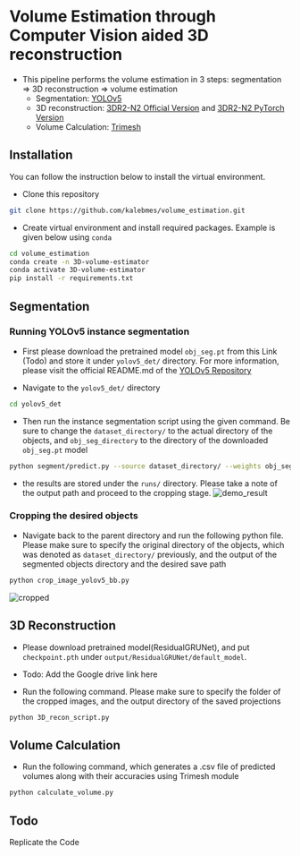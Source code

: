 # Volume Estimation through Computer Vision aided 3D reconstruction

- This pipeline performs the volume estimation in 3 steps: segmentation ⇒ 3D reconstruction ⇒ volume estimation
    - Segmentation: [YOLOv5](https://github.com/ultralytics/yolov5)
    - 3D reconstruction: [3DR2-N2 Official Version](https://github.com/chrischoy/3D-R2N2) and [3DR2-N2 PyTorch Version](https://github.com/heromanba/3D-R2N2-PyTorch)
    - Volume Calculation: [Trimesh](https://github.com/mikedh/trimesh)

## Installation
You can follow the instruction below to install the virtual environment.

- Clone this repository
```bash
git clone https://github.com/kalebmes/volume_estimation.git
```

- Create virtual environment and install required packages. Example is given below using `conda`

```bash
cd volume_estimation
conda create -n 3D-volume-estimator
conda activate 3D-volume-estimator
pip install -r requirements.txt
```
## Segmentation

### Running YOLOv5 instance segmentation
- First please download the pretrained model `obj_seg.pt` from this Link (Todo) and store it under `yolov5_det/` directory. For more information, please visit the official README.md of the [YOLOv5 Repository](https://github.com/ultralytics/yolov5)

- Navigate to the `yolov5_det/` directory

```bash
cd yolov5_det
```

- Then run the instance segmentation script using the given command. Be sure to change the `dataset_directory/` to the actual directory of the objects, and `obj_seg_directory` to the directory of the downloaded `obj_seg.pt` model

```bash
python segment/predict.py --source dataset_directory/ --weights obj_seg_directory/ --save-txt
```

- the results are stored under the `runs/` directory. Please take a note of the output path and proceed to the cropping stage.
![demo_result](https://github.com/kalebmes/volume_estimation/assets/77890934/c77736bf-1bbf-4d44-b10c-03133ffc326e)


### Cropping the desired objects

- Navigate back to the parent directory and run the following python file. Please make sure to specify the original directory of the objects, which was denoted as `dataset_directory/` previously, and the output of the segmented objects directory and the desired save path

```bash
python crop_image_yolov5_bb.py 
```
![cropped](https://github.com/kalebmes/volume_estimation/assets/77890934/c1572d47-29ac-4e3b-8f05-64b1116b29e6)


## 3D Reconstruction
- Please download pretrained model(ResidualGRUNet), and put ```checkpoint.pth``` under ```output/ResidualGRUNet/default_model```.
- Todo: Add the Google drive link here

- Run the following command. Please make sure to specify the folder of the cropped images, and the output directory of the saved projections

```bash
python 3D_recon_script.py
```

## Volume Calculation
- Run the following command, which generates a .csv file of predicted volumes along with their accuracies using Trimesh module

```bash
python calculate_volume.py
```

## Todo
Replicate the Code
